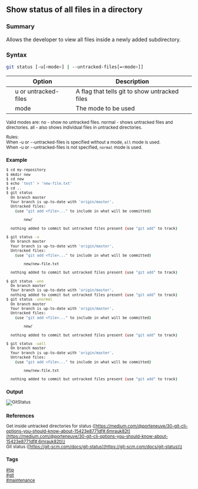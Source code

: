 ## Show status of all files in a directory

### Summary
Allows the developer to view all files inside a newly added subdirectory.

### Syntax
```bash
git status [-u[<mode>] | --untracked-files[=<mode>]]
```

|       | Option               | Description                                   |
| :---: | -------------------- | --------------------------------------------- |
|       | u or untracked-files | A flag that tells git to show untracked files |
|       | mode                 | The mode to be used                           |

<sub>
Valid modes are:  
no - show no untracked files.  
normal - shows untracked files and directories.  
all - also shows individual files in untracked directories.  
  
Rules:  
When -u or --untracked-files is specified without a mode, `all` mode is used.  
When -u or --untracked-files is not specified, `normal` mode is used. 
</sub>

### Example
```bash
$ cd my-repository
$ mkdir new
$ cd new
$ echo 'test' > 'new-file.txt'
$ cd ..
$ git status
  On branch master
  Your branch is up-to-date with 'origin/master'.
  Untracked files:
    (use "git add <file>..." to include in what will be committed)

        new/

  nothing added to commit but untracked files present (use "git add" to track)

$ git status -u
  On branch master
  Your branch is up-to-date with 'origin/master'.
  Untracked files:
    (use "git add <file>..." to include in what will be committed)

        new/new-file.txt

  nothing added to commit but untracked files present (use "git add" to track)

$ git status -uno
  On branch master
  Your branch is up-to-date with 'origin/master'.
  nothing added to commit but untracked files present (use "git add" to track)
$ git status -unormal
  On branch master
  Your branch is up-to-date with 'origin/master'.
  Untracked files:
    (use "git add <file>..." to include in what will be committed)

        new/

  nothing added to commit but untracked files present (use "git add" to track)

$ git status -uall
  On branch master
  Your branch is up-to-date with 'origin/master'.
  Untracked files:
    (use "git add <file>..." to include in what will be committed)

        new/new-file.txt

  nothing added to commit but untracked files present (use "git add" to track)
```

### Output
![GitStatus]()

### References
Get inside untracked directories for status \([https://medium.com/@porteneuve/30-git-cli-options-you-should-know-about-15423e8771df#.6mrauk82t](https://medium.com/@porteneuve/30-git-cli-options-you-should-know-about-15423e8771df#.6mrauk82t)\)    
Git status \([https://git-scm.com/docs/git-status](https://git-scm.com/docs/git-status)\)  

### Tags
[#tip](../../tips.md)  
[#git](../git.md)  
[#maintenance](maintenance.md)  
